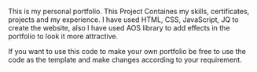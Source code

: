 This is my personal portfolio. This Project Containes my skills, certificates, projects and my experience.
I have used HTML, CSS, JavaScript, JQ to create the website, also I have used AOS library to add effects in the portfolio to look it more attractive.


If you want to use this code to make your own portfolio be free to use the code as the template and make changes according to your requirement.
